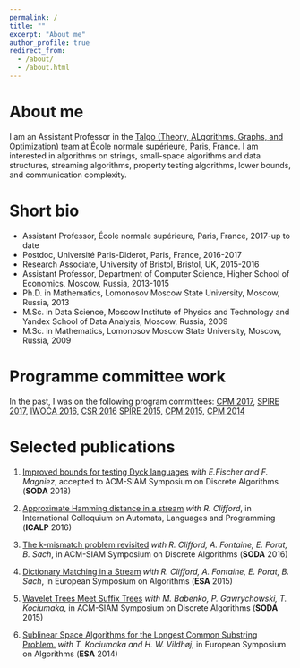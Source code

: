 ```yaml
---
permalink: /
title: ""
excerpt: "About me"
author_profile: true
redirect_from: 
  - /about/
  - /about.html
---
```


About me
======
I am an Assistant Professor in the [Talgo (Theory, ALgorithms, Graphs, and Optimization) team](https://www.di.ens.fr/TalgoTeam.html.en) at École normale supérieure, Paris, France. I am interested in algorithms on strings, small-space algorithms and data structures, streaming algorithms, property testing algorithms, lower bounds, and communication complexity.

Short bio
======
* Assistant Professor, École normale supérieure, Paris, France, 2017-up to date
* Postdoc, Université Paris-Diderot, Paris, France, 2016-2017
* Research Associate, University of Bristol, Bristol, UK, 2015-2016
* Assistant Professor, Department of Computer Science, Higher School of Economics, Moscow, Russia, 2013-1015
* Ph.D. in Mathematics, Lomonosov Moscow State University, Moscow, Russia, 2013
* M.Sc. in Data Science, Moscow Institute of Physics and Technology and Yandex School of Data Analysis, Moscow, Russia, 2009
* M.Sc. in Mathematics, Lomonosov Moscow State University, Moscow, Russia, 2009

Programme committee work
======
In the past, I was on the following program committees: [CPM 2017](http://cpm2017.mimuw.edu.pl/), [SPIRE 2017](http://cpm2017.mimuw.edu.pl/), [IWOCA 2016](http://iwoca2016.cs.helsinki.fi), [CSR 2016](http://logic.pdmi.ras.ru/csr2016/) [SPIRE 2015](http://www.dcs.kcl.ac.uk/events/spire2015/), [CPM 2015](http://www.cpm2015.di.unisa.it), [CPM 2014](https://cpm2014.hse.ru/)

Selected publications
======
1. [Improved bounds for testing Dyck languages](https://arxiv.org/abs/1707.06606) *with E.Fischer and F. Magniez*, accepted to ACM-SIAM Symposium on Discrete Algorithms (**SODA** 2018) 

2. [Approximate Hamming distance in a stream](http://www.eatcs.org/icalp2016/20/paper.pdf) *with R. Clifford*, in International Colloquium on Automata, Languages and Programming (**ICALP** 2016)

3. [The k-mismatch problem revisited](http://dl.acm.org/citation.cfm?id=2884577) *with R. Clifford, A. Fontaine, E. Porat, B. Sach*, in ACM-SIAM Symposium on Discrete Algorithms (**SODA** 2016)

4. [Dictionary Matching in a Stream](http://link.springer.com/chapter/10.1007%2F978-3-662-48350-3_31) *with R. Clifford, A. Fontaine, E. Porat, B. Sach*, in European Symposium on Algorithms (**ESA** 2015)

5. [Wavelet Trees Meet Suffix Trees](http://dl.acm.org/citation.cfm?id=2722168) *with M. Babenko, P. Gawrychowski, T. Kociumaka*, in ACM-SIAM Symposium on Discrete Algorithms (**SODA** 2015)

6. [Sublinear Space Algorithms for the Longest Common Substring Problem.](http://link.springer.com/chapter/10.1007%2F978-3-662-44777-2_50) *with T. Kociumaka and H. W. Vildhøj*, in European Symposium on Algorithms (**ESA** 2014)



